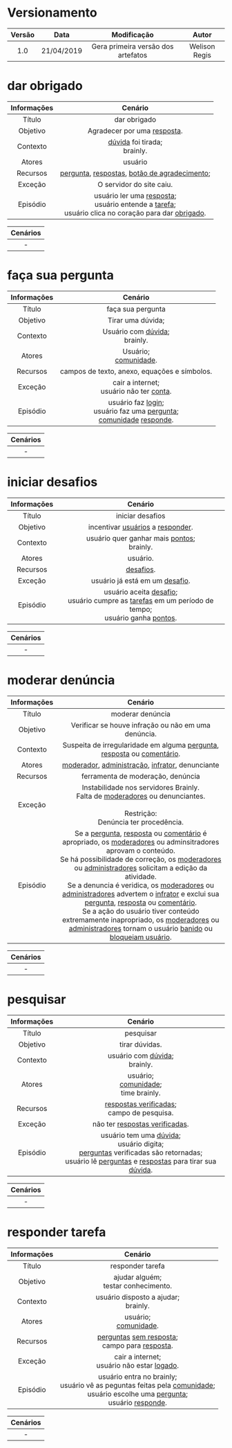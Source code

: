 # Versionamento

|  Versão | Data | Modificação | Autor |
|  :------: | :------: | :------: | :------: |
| 1.0 | 21/04/2019 | Gera primeira versão dos artefatos | Welison Regis |


# dar obrigado

|  Informações  | Cenário |
|:-------------:|:-------:|
|    Título     |    dar obrigado   |
|    Objetivo   |    Agradecer por uma [resposta](lexicos10x58ed251.md#id=12521).   |
|    Contexto   |    [dúvida](lexicos10x58ed251.md#id=12494) foi tirada;</br>brainly.   |
|    Atores     |    usuário   |
|    Recursos   |    [pergunta](lexicos10x58ed251.md#id=12494), [respostas](lexicos10x58ed251.md#id=12521), [botão de agradecimento](lexicos10x58ed251.md#id=12497);   |
|    Exceção    |    O servidor do site caiu.   |
|    Episódio   |    usuário ler uma [resposta](lexicos10x58ed251.md#id=12521);</br>usuário entende a [tarefa](lexicos10x58ed251.md#id=12494);</br>usuário clica no coração para dar [obrigado](lexicos10x58ed251.md#id=12497).   |


|    Cenários   |
|:-------------:|
| - | - |



# faça sua pergunta

|  Informações  | Cenário |
|:-------------:|:-------:|
|    Título     |    faça sua pergunta   |
|    Objetivo   |    Tirar uma dúvida;   |
|    Contexto   |    Usuário com [dúvida](lexicos10x58ed251.md#id=12494);</br>brainly.   |
|    Atores     |    Usuário;</br>[comunidade](lexicos10x58ed251.md#id=12525).   |
|    Recursos   |    campos de texto, anexo, equações e símbolos.   |
|    Exceção    |    cair a internet;</br>usuário não ter [conta](lexicos10x58ed251.md#id=12532).   |
|    Episódio   |    usuário faz [login](lexicos10x58ed251.md#id=12652);</br>usuário faz uma [pergunta](lexicos10x58ed251.md#id=12494);</br>[comunidade](lexicos10x58ed251.md#id=12525) [responde](lexicos10x58ed251.md#id=12489).   |


|    Cenários   |
|:-------------:|
| - | - |



# iniciar desafios

|  Informações  | Cenário |
|:-------------:|:-------:|
|    Título     |    iniciar desafios   |
|    Objetivo   |    incentivar [usuários](lexicos10x58ed251.md#id=12525) a [responder](lexicos10x58ed251.md#id=12489).   |
|    Contexto   |    usuário quer ganhar mais [pontos](lexicos10x58ed251.md#id=12492);</br>brainly.   |
|    Atores     |    usuário.   |
|    Recursos   |    [desafios](lexicos10x58ed251.md#id=12496).   |
|    Exceção    |    usuário já está em um [desafio](lexicos10x58ed251.md#id=12496).   |
|    Episódio   |    usuário aceita [desafio](lexicos10x58ed251.md#id=12496);</br>usuário cumpre as [tarefas](lexicos10x58ed251.md#id=12494) em um período de tempo;</br>usuário ganha [pontos](lexicos10x58ed251.md#id=12492).   |


|    Cenários   |
|:-------------:|
| - | - |



# moderar denúncia

|  Informações  | Cenário |
|:-------------:|:-------:|
|    Título     |    moderar denúncia   |
|    Objetivo   |    Verificar se houve infração ou não em uma denúncia.   |
|    Contexto   |    Suspeita de irregularidade em alguma [pergunta](lexicos10x58ed251.md#id=12494), [resposta](lexicos10x58ed251.md#id=12521) ou [comentário](lexicos10x58ed251.md#id=12506).   |
|    Atores     |    [moderador](lexicos10x58ed251.md#id=12528), [administração](lexicos10x58ed251.md#id=12529), [infrator](lexicos10x58ed251.md#id=12531), denunciante   |
|    Recursos   |    ferramenta de moderação, denúncia   |
|    Exceção    |    Instabilidade nos servidores Brainly.</br>Falta de [moderadores](lexicos10x58ed251.md#id=12528) ou denunciantes.</br></br>Restrição:</br>Denúncia ter procedência.   |
|    Episódio   |    Se a [pergunta](lexicos10x58ed251.md#id=12494), [resposta](lexicos10x58ed251.md#id=12521) ou [comentário](lexicos10x58ed251.md#id=12506) é apropriado, os [moderadores](lexicos10x58ed251.md#id=12528) ou adminsitradores aprovam o conteúdo.</br>Se há possibilidade de correção, os [moderadores](lexicos10x58ed251.md#id=12528) ou [administradores](lexicos10x58ed251.md#id=12529) solicitam a edição da atividade.</br>Se a denuncia é veridica, os [moderadores](lexicos10x58ed251.md#id=12528) ou [administradores](lexicos10x58ed251.md#id=12529) advertem o [infrator](lexicos10x58ed251.md#id=12531) e exclui sua [pergunta](lexicos10x58ed251.md#id=12494), [resposta](lexicos10x58ed251.md#id=12521) ou [comentário](lexicos10x58ed251.md#id=12506).</br>Se a ação do usuário tiver conteúdo extremamente inapropriado, os [moderadores](lexicos10x58ed251.md#id=12528) ou [administradores](lexicos10x58ed251.md#id=12529) tornam o usuário [banido](lexicos10x58ed251.md#id=12534) ou [bloqueiam usuário](lexicos10x58ed251.md#id=12574).   |


|    Cenários   |
|:-------------:|
| - | - |



# pesquisar

|  Informações  | Cenário |
|:-------------:|:-------:|
|    Título     |    pesquisar   |
|    Objetivo   |    tirar dúvidas.   |
|    Contexto   |    usuário com [dúvida](lexicos10x58ed251.md#id=12494);</br>brainly.   |
|    Atores     |    usuário;</br>[comunidade](lexicos10x58ed251.md#id=12525);</br>time brainly.   |
|    Recursos   |    [respostas verificadas](lexicos10x58ed251.md#id=12522);</br>campo de pesquisa.   |
|    Exceção    |    não ter [respostas verificadas](lexicos10x58ed251.md#id=12522).   |
|    Episódio   |    usuário tem uma [dúvida](lexicos10x58ed251.md#id=12494);</br>usuário digita;</br>[perguntas](lexicos10x58ed251.md#id=12494) verificadas são retornadas;</br>usuário lê [perguntas](lexicos10x58ed251.md#id=12494) e [respostas](lexicos10x58ed251.md#id=12521) para tirar sua [dúvida](lexicos10x58ed251.md#id=12494).   |


|    Cenários   |
|:-------------:|
| - | - |



# responder tarefa

|  Informações  | Cenário |
|:-------------:|:-------:|
|    Título     |    responder tarefa   |
|    Objetivo   |    ajudar alguém;</br>testar conhecimento.   |
|    Contexto   |    usuário disposto a ajudar;</br>brainly.   |
|    Atores     |    usuário;</br>[comunidade](lexicos10x58ed251.md#id=12525).   |
|    Recursos   |    [perguntas](lexicos10x58ed251.md#id=12494) [sem resposta](lexicos10x58ed251.md#id=12519);</br>campo para [resposta](lexicos10x58ed251.md#id=12521).   |
|    Exceção    |    cair a internet;</br>usuário não estar [logado](lexicos10x58ed251.md#id=12651).   |
|    Episódio   |    usuário entra no brainly;</br>usuário vê as peguntas feitas pela [comunidade](lexicos10x58ed251.md#id=12525);</br>usuário escolhe uma [pergunta](lexicos10x58ed251.md#id=12494);</br>usuário [responde](lexicos10x58ed251.md#id=12489).   |


|    Cenários   |
|:-------------:|
| - | - |



